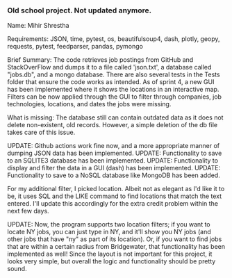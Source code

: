 ### Old school project. Not updated anymore.

Name: Mihir Shrestha

Requirements: JSON, time, pytest, os, beautifulsoup4, dash, plotly, geopy,
requests, pytest, feedparser, pandas, pymongo

Brief Summary: The code retrieves job postings from GitHub and StackOverFlow and dumps it to a 
file called 'json.txt', a database called "jobs.db", and a mongo database. There are also several tests in the Tests 
folder that ensure the code works as intended. As of sprint 4, a new GUI has been implemented where
it shows the locations in an interactive map. Filters can be now applied through the GUI to filter
through companies, job technologies, locations, and dates the jobs were missing.

What is missing: The database still can contain outdated data as it does not delete non-existent, old records.
However, a simple deletion of the db file takes care of this issue. 

UPDATE: Github actions work fine now, and a more appropriate manner of dumping JSON data has been implemented.
UPDATE: Functionality to save to an SQLITE3 database has been implemented.
UPDATE: Functionality to display and filter the data in a GUI (dash) has been implemented.
UPDATE: Functionality to save to a NoSQL database like MongoDB has been added.

For my additional filter, I picked location. Albeit not as elegant as I'd like it to be, it
uses SQL and the LIKE command to find locations that match the text entered. I'll update this accordingly
for the extra credit problem within the next few days.

UPDATE: Now, the program supports two location filters; if you want to locate NY jobs, you can just
type in NY, and it'll show you NY jobs (and other jobs that have "ny" as part of its location). Or, 
if you want to find jobs that are within a certain radius from Bridgewater, that functionality has
been implemented as well! Since the layout is not important for this project, it looks very simple,
but overall the logic and functionality should be pretty sound. 
